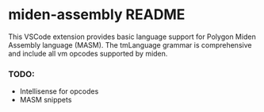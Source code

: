 # miden-assembly README
This VSCode extension provides basic language support for Polygon Miden Assembly language (MASM). The tmLanguage grammar is comprehensive and include all vm opcodes supported by miden.


### TODO:
- Intellisense for opcodes
- MASM snippets